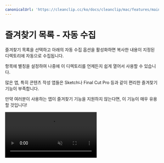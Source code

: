 ```yaml
---
canonicalUrl: 'https://cleanclip.cc/ko/docs/cleanclip/mac/features/main-window-sketch'
---
```


# 즐겨찾기 목록 - 자동 수집

즐겨찾기 목록을 선택하고 아래의 자동 수집 옵션을 활성화하면 복사한 내용이 지정된 디렉토리에 자동으로 수집됩니다.

항목에 별칭을 설정하여 나중에 이 디렉토리를 언제든지 쉽게 열어서 사용할 수 있습니다.

많은 앱, 특히 콘텐츠 작성 앱들은 Sketch나 Final Cut Pro 등과 같이 편리한 즐겨찾기 기능이 부족합니다.

만약 여러분이 사용하는 앱이 즐겨찾기 기능을 지원하지 않는다면, 이 기능이 매우 유용할 것입니다!

<video autoplay muted loop>
    <source src="/videos/sketch-simple-full.mp4" type="video/mp4">
    <iframe src="/videos/sketch-simple-full.mp4" scrolling="no" border="0" frameborder="0" allow="autoplay; encrypted-media" allowfullscreen></iframe>
</video>